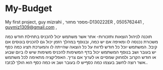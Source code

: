 # My-Budget
My first project, 
 guy mizrahi ,
 מספר מחזור-D130222ER ,
 0505762441 ,
 guymiz1309@gmail.com ,

תוכנה לניהול הוצאות ותזכורות-
אתר אשר משתמש יכול להכניס בתחילת חודש כמה משכורת נכנסה לו ומאיפה אם יש כמה, ובנוסף במהלך הזמן יכול גם להכניס בונוסים אם קיבל. המשתמש יוכל כל חודש לדווח על כל הוצאה שהייתה לו והמערכת תציג כמה כסף יש בעובר ושב
בנוסף המשתמש יכול בדף המשימות להכניס משימות שיש לו ביום שבוע או חודש הקרוב ולמחוק שמסיים או לערוך אם צריך.
האפליקציה מתאימה לכל משתמש אשר רוצה לחשב בעצמו כמה כסףיש לו בעובר ושב או כמה כסף הוא הולך לבזבז..

